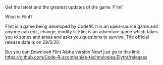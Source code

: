 <html xmlns="http://www.w3.org/1999/xhtml" xml:lang="en" lang="en">
<head>
    <title>Flint</title>
</head>
<body>


Get the latest and the greatest updates of the game 'Flint' 

What is Flint?

Flint is a game being developed by Code/R.
It is an open-source game and anyone can edit, change, modify it. 
Flint is an adventure game which takes you to zones and areas and asks you questions to survive. 
The official release date is on 29/5/20.


But you can Download Flint Alpha version Now! 
just go to this link:
https://github.com/Code-R-scompanies-technologies/Elytra/releases
</body>
</html>
